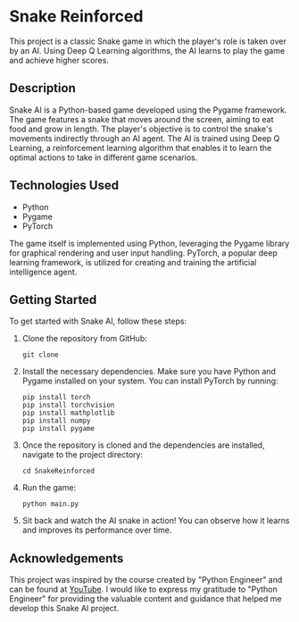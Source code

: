 # Snake Reinforced

This project is a classic Snake game in which the player's role is taken over by an AI. Using Deep Q Learning algorithms, the AI learns to play the game and achieve higher scores.

## Description

Snake AI is a Python-based game developed using the Pygame framework. 
The game features a snake that moves around the screen, aiming to eat food and 
grow in length. The player's objective is to control the snake's movements 
indirectly through an AI agent. 
The AI is trained using Deep Q Learning, a reinforcement 
learning algorithm that enables it to learn the optimal actions to take 
in different game scenarios.

## Technologies Used

- Python
- Pygame
- PyTorch

The game itself is implemented using Python, leveraging the Pygame library for graphical rendering and user input handling. PyTorch, a popular deep learning framework, is utilized for creating and training the artificial intelligence agent.

## Getting Started

To get started with Snake AI, follow these steps:

1. Clone the repository from GitHub:

   ```shell
   git clone 
   ```
2. Install the necessary dependencies. Make sure you have Python and Pygame installed on your system. You can install PyTorch by running:

   ```shell
   pip install torch
   pip install torchvision
   pip install mathplotlib
   pip install numpy
   pip install pygame
   ```

3. Once the repository is cloned and the dependencies are installed, navigate to the project directory:

   ```shell
   cd SnakeReinforced
   ```

4. Run the game:

   ```shell
   python main.py
   ```

5. Sit back and watch the AI snake in action! You can observe how it learns and improves its performance over time.

## Acknowledgements

This project was inspired by the course created by "Python Engineer" 
and can be found at [YouTube](https://www.youtube.com/watch?v=L8ypSXwyBds). 
I would like to express my gratitude to "Python Engineer" for providing the 
valuable content and guidance that helped me develop this Snake AI project.

